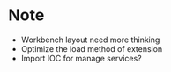 # Note

-   Workbench layout need more thinking
-   Optimize the load method of extension
-   Import IOC for manage services?
